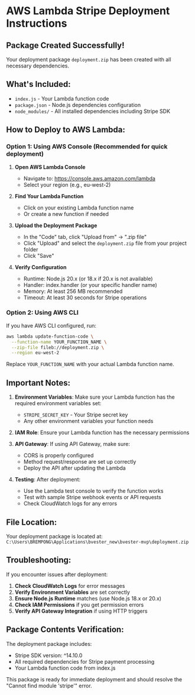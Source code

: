 # AWS Lambda Stripe Deployment Instructions

## Package Created Successfully!

Your deployment package `deployment.zip` has been created with all necessary dependencies.

## What's Included:
- `index.js` - Your Lambda function code
- `package.json` - Node.js dependencies configuration
- `node_modules/` - All installed dependencies including Stripe SDK

## How to Deploy to AWS Lambda:

### Option 1: Using AWS Console (Recommended for quick deployment)

1. **Open AWS Lambda Console**
   - Navigate to: https://console.aws.amazon.com/lambda
   - Select your region (e.g., eu-west-2)

2. **Find Your Lambda Function**
   - Click on your existing Lambda function name
   - Or create a new function if needed

3. **Upload the Deployment Package**
   - In the "Code" tab, click "Upload from" → ".zip file"
   - Click "Upload" and select the `deployment.zip` file from your project folder
   - Click "Save"

4. **Verify Configuration**
   - Runtime: Node.js 20.x (or 18.x if 20.x is not available)
   - Handler: index.handler (or your specific handler name)
   - Memory: At least 256 MB recommended
   - Timeout: At least 30 seconds for Stripe operations

### Option 2: Using AWS CLI

If you have AWS CLI configured, run:

```bash
aws lambda update-function-code \
  --function-name YOUR_FUNCTION_NAME \
  --zip-file fileb://deployment.zip \
  --region eu-west-2
```

Replace `YOUR_FUNCTION_NAME` with your actual Lambda function name.

## Important Notes:

1. **Environment Variables**: Make sure your Lambda function has the required environment variables set:
   - `STRIPE_SECRET_KEY` - Your Stripe secret key
   - Any other environment variables your function needs

2. **IAM Role**: Ensure your Lambda function has the necessary permissions

3. **API Gateway**: If using API Gateway, make sure:
   - CORS is properly configured
   - Method request/response are set up correctly
   - Deploy the API after updating the Lambda

4. **Testing**: After deployment:
   - Use the Lambda test console to verify the function works
   - Test with sample Stripe webhook events or API requests
   - Check CloudWatch logs for any errors

## File Location:
Your deployment package is located at:
`C:\Users\BREMPONG\Applications\bvester_new\bvester-mvp\deployment.zip`

## Troubleshooting:

If you encounter issues after deployment:

1. **Check CloudWatch Logs** for error messages
2. **Verify Environment Variables** are set correctly
3. **Ensure Node.js Runtime** matches (use Node.js 18.x or 20.x)
4. **Check IAM Permissions** if you get permission errors
5. **Verify API Gateway Integration** if using HTTP triggers

## Package Contents Verification:

The deployment package includes:
- Stripe SDK version: ^14.10.0
- All required dependencies for Stripe payment processing
- Your Lambda function code from index.js

This package is ready for immediate deployment and should resolve the "Cannot find module 'stripe'" error.